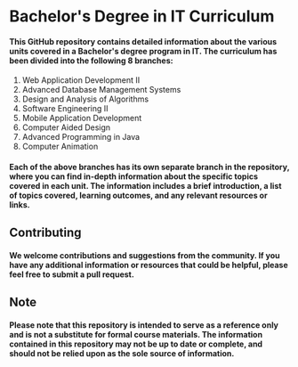 # Bachelor's Degree in IT Curriculum

#### This GitHub repository contains detailed information about the various units covered in a Bachelor's degree program in IT. The curriculum has been divided into the following 8 branches:

1. Web Application Development II
2. Advanced Database Management Systems
3. Design and Analysis of Algorithms
4. Software Engineering II
5. Mobile Application Development
6. Computer Aided Design
7. Advanced Programming in Java
8. Computer Animation


#### Each of the above branches has its own separate branch in the repository, where you can find in-depth information about the specific topics covered in each unit. The information includes a brief introduction, a list of topics covered, learning outcomes, and any relevant resources or links.


## Contributing
#### We welcome contributions and suggestions from the community. If you have any additional information or resources that could be helpful, please feel free to submit a pull request.

## Note
#### Please note that this repository is intended to serve as a reference only and is not a substitute for formal course materials. The information contained in this repository may not be up to date or complete, and should not be relied upon as the sole source of information.
